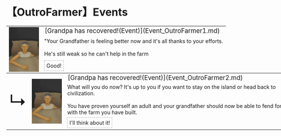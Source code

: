 # 【OutroFarmer】Events  
<div class="" style="width:800px;margin-bottom:-15px;"><table><tr style="height:10px"><td rowspan=3 style="width:80px"><div class="gamecard" style="width:80px; height:120px;"><a href="Event_OutroFarmer1.md" style="color:black"><img decoding="async" src="../wiki/Sprite/GranfatherHealthy.png" class="cardimage" style="max-width:80px;max-height:120px;"></a></div></td><td style="font-size: 1.2em">[Grandpa has recovered!(Event)](Event_OutroFarmer1.md)</td></tr><tr><td>"Your Grandfather is feeling better now and it's all thanks to your efforts.<br><br>He's still weak so he can't help in the farm</td></tr><tr><td><div style="display:inline-block"><div style="margin-right:5px;padding:5px;border:1px dashed darkgray;display: inline-block">Good!</div></div></td></tr></table></div><div class="" style="width:800px;margin-bottom:-15px;"><table><tr style="height:10px"><td rowspan=3 style="width:45px"><font size=50>↳</font></td><td rowspan=3 style="width:80px"><div class="gamecard" style="width:80px; height:120px;"><a href="Event_OutroFarmer2.md" style="color:black"><img decoding="async" src="../wiki/Sprite/GranfatherHealthy.png" class="cardimage" style="max-width:80px;max-height:120px;"></a></div></td><td style="font-size: 1.2em">[Grandpa has recovered!(Event)](Event_OutroFarmer2.md)</td></tr><tr><td>What will you do now? It's up to you if you want to stay on the island or head back to civilization.<br><br>You have proven yourself an adult and your grandfather should now be able to fend for himself with the farm you have built.</td></tr><tr><td><div style="display:inline-block"><div style="margin-right:5px;padding:5px;border:1px dashed darkgray;display: inline-block">I'll think about it!</div></div></td></tr></table></div><hr>  


<script>document.title="OutroFarmerEvents - Card Survival Wiki";</script>